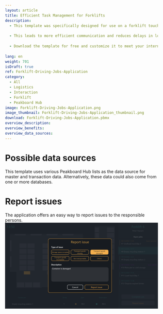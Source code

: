 ```yaml
---
layout: article
title: Efficient Task Management for Forklifts
description: 
  - This template was specifically designed for use on a forklift touchscreen and significantly optimizes drivers' workflows. Drivers can conveniently log in to their vehicle and immediately receive a clear list of open driving tasks, which they can select from. The application displays the pickup and destination locations graphically on a map and also provides important information about the task, such as the number of required trips. Particularly useful is the ability to complete tasks with a comment or report issues directly, once finished. New driving jobs can be created via [this](https://templates.peakboard.com/Forklift-Driving-Jobs-Planner/en) application.

  - This leads to more efficient communication and reduces delays in logistics. The application not only simplifies navigation for drivers but also contributes to better coordination and prevents misunderstandings, ultimately benefiting productivity and efficiency in your warehouse or on your company premises.

  - Download the template for free and customize it to meet your internal logistics needs without any coding effort. To make it even easier to use, all scripts in this template were created with Peakboard Building Blocks, our low-code scripting editor.

lang: en
weight: 701
isDraft: true
ref: Forklift-Driving-Jobs-Application
category:
  - All
  - Logistics
  - Interaction
  - Forklift
  - Peakboard Hub
image: Forklift-Driving-Jobs-Application.png
image_thumbnail: Forklift-Driving-Jobs-Application_thumbnail.png
download: Forklift-Driving-Jobs-Application.pbmx
overview_description:
overview_benefits:
overview_data_sources:
---
```

# Possible data sources
This template uses various Peakboard Hub lists as the data source for master and transaction data. Alternatively, these data could also come from one or more databases.

# Report issues
The application offers an easy way to report issues to the responsible persons.
![image_live](Forklift-Driving-Jobs-Application-Report-Issue.png)
